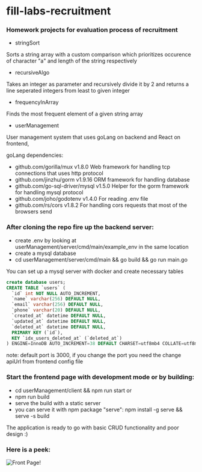 # fill-labs-recruitment
### Homework projects for evaluation process of recruitment

- stringSort

Sorts a string array with a custom comparison which prioritizes occurence of character "a" and length of the string respectively

- recursiveAlgo

Takes an integer as parameter and recursively divide it by 2 and returns a line seperated  integers from least to given integer

- frequencyInArray

Finds the most frequent element of a given string array

- userManagement

User management system that uses goLang on backend and React on frontend,

goLang dependencies:

- github.com/gorilla/mux v1.8.0
Web framework for handling tcp connections that uses http protocol
- github.com/jinzhu/gorm v1.9.16
ORM framework for handling database
- github.com/go-sql-driver/mysql v1.5.0
Helper for the gorm framework for handling mysql protocol
- github.com/joho/godotenv v1.4.0
For reading .env file
- github.com/rs/cors v1.8.2
For handling cors requests that most of the browsers send

### After cloning the repo fire up the backend server:
- create .env by looking at userManagement/server/cmd/main/example_env in the same location
- create a mysql database
- cd userManagement/server/cmd/main && go build && go run main.go

You can set up a mysql server with docker and create necessary tables

```sql
create database users;
CREATE TABLE `users` (
  `id` int NOT NULL AUTO_INCREMENT,
  `name` varchar(256) DEFAULT NULL,
  `email` varchar(256) DEFAULT NULL,
  `phone` varchar(20) DEFAULT NULL,
  `created_at` datetime DEFAULT NULL,
  `updated_at` datetime DEFAULT NULL,
  `deleted_at` datetime DEFAULT NULL,
  PRIMARY KEY (`id`),
  KEY `idx_users_deleted_at` (`deleted_at`)
) ENGINE=InnoDB AUTO_INCREMENT=38 DEFAULT CHARSET=utf8mb4 COLLATE=utf8mb4_0900_ai_ci;

```

note: default port is 3000, if you change the port you need the change apiUrl from frontend config file


### Start the frontend page with development mode or by building:

- cd userManagement/client && npm run start
or
- npm run build
- serve the build with a static server
- you can serve it with npm package "serve": npm install -g serve && serve -s build

The application is ready to go with basic CRUD functionality and poor design :)

### Here is a peek:

![Front Page!]("https://github.com/ozanbaskan/fill-labs-recruitment/blob/main/userManagement/demo.png")
